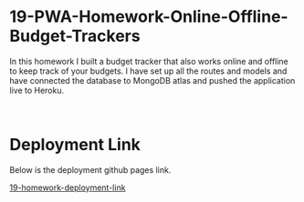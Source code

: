 # 19-PWA-Homework-Online-Offline-Budget-Trackers

In this homework I built a budget tracker that also works online and offline to keep track of your budgets. I have set up all the routes and models and have connected the database to MongoDB atlas and pushed the application live to Heroku.

<br>

# Deployment Link

Below is the deployment github pages link.

[19-homework-deployment-link](https://afternoon-shelf-01714.herokuapp.com/)